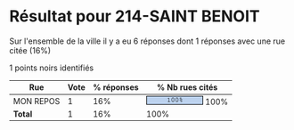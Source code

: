 # Résultat pour 214-SAINT BENOIT

Sur l'ensemble de la ville il y a eu 6 réponses dont 1 réponses avec une rue citée (16%)

1 points noirs identifiés

| Rue | Vote | % réponses | % Nb rues cités|
|-----|------|------------|----------------|
| MON REPOS | 1 | 16% | <img src="../../img/bar_100.gif" />&nbsp;100%|
| **Total** | 1 | 16% | 100%|

